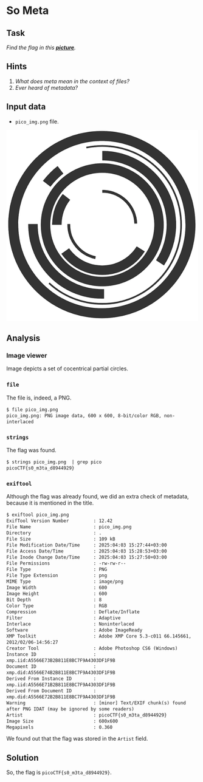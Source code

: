 # So Meta

## Task

*Find the flag in this **[picture](https://jupiter.challenges.picoctf.org/static/916b07b4c87062c165ace1d3d31ef655/pico_img.png)**.*

## Hints

1. *What does meta mean in the context of files?*
2. *Ever heard of metadata?*

## Input data

* `pico_img.png` file.

![pico_img.png](https://github.com/KryvavyiPotii/ctf-write-ups/blob/main/picoCTF/picoCTF%202019/So%20Meta/pico_img.png)

## Analysis

### Image viewer

Image depicts a set of cocentrical partial circles.

### `file`

The file is, indeed, a PNG.

```console
$ file pico_img.png 
pico_img.png: PNG image data, 600 x 600, 8-bit/color RGB, non-interlaced
```

### `strings`

The flag was found.

```console
$ strings pico_img.png  | grep pico
picoCTF{s0_m3ta_d8944929}
```

### `exiftool`

Although the flag was already found, we did an extra check of metadata, because it is mentioned in the title.

```console
$ exiftool pico_img.png 
ExifTool Version Number         : 12.42
File Name                       : pico_img.png
Directory                       : .
File Size                       : 109 kB
File Modification Date/Time     : 2025:04:03 15:27:44+03:00
File Access Date/Time           : 2025:04:03 15:28:53+03:00
File Inode Change Date/Time     : 2025:04:03 15:27:50+03:00
File Permissions                : -rw-rw-r--
File Type                       : PNG
File Type Extension             : png
MIME Type                       : image/png
Image Width                     : 600
Image Height                    : 600
Bit Depth                       : 8
Color Type                      : RGB
Compression                     : Deflate/Inflate
Filter                          : Adaptive
Interlace                       : Noninterlaced
Software                        : Adobe ImageReady
XMP Toolkit                     : Adobe XMP Core 5.3-c011 66.145661, 2012/02/06-14:56:27
Creator Tool                    : Adobe Photoshop CS6 (Windows)
Instance ID                     : xmp.iid:A5566E73B2B811E8BC7F9A4303DF1F9B
Document ID                     : xmp.did:A5566E74B2B811E8BC7F9A4303DF1F9B
Derived From Instance ID        : xmp.iid:A5566E71B2B811E8BC7F9A4303DF1F9B
Derived From Document ID        : xmp.did:A5566E72B2B811E8BC7F9A4303DF1F9B
Warning                         : [minor] Text/EXIF chunk(s) found after PNG IDAT (may be ignored by some readers)
Artist                          : picoCTF{s0_m3ta_d8944929}
Image Size                      : 600x600
Megapixels                      : 0.360
```

We found out that the flag was stored in the `Artist` field.

## Solution

So, the flag is `picoCTF{s0_m3ta_d8944929}`.

